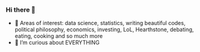 ### Hi there 👋

- 🔭 Areas of interest: data science, statistics, writing beautiful codes, political philosophy, economics, investing, LoL, Hearthstone, debating, eating, cooking and so much more
- 🌱 I’m curious about EVERYTHING
